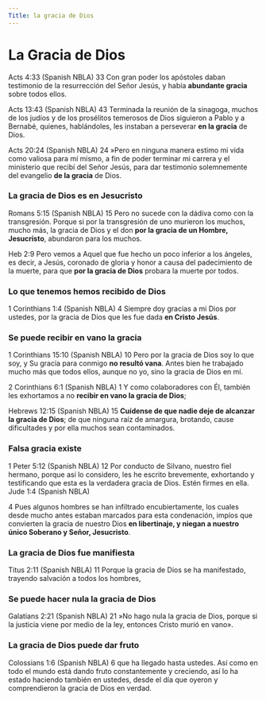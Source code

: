 ```yaml
---
Title: la gracia de Dios
---
```

# La Gracia de Dios

Acts 4:33   (Spanish NBLA)
33  Con gran poder los apóstoles daban testimonio de la resurrección del Señor Jesús, y había **abundante gracia** sobre todos ellos.

Acts 13:43   (Spanish NBLA)
43  Terminada la reunión de la sinagoga, muchos de los judíos y de los prosélitos temerosos de Dios siguieron a Pablo y a Bernabé, quienes, hablándoles, les instaban a perseverar **en la gracia** de Dios.

Acts 20:24   (Spanish NBLA)
24  »Pero en ninguna manera estimo mi vida como valiosa para mí mismo, a fin de poder terminar mi carrera y el ministerio que recibí del Señor Jesús, para dar testimonio solemnemente del evangelio **de la gracia** de Dios.

### La gracia de Dios es en Jesucristo
Romans 5:15   (Spanish NBLA)
15  Pero no sucede con la dádiva como con la transgresión. Porque si por la transgresión de uno murieron los muchos, mucho más, la gracia de Dios y el don **por la gracia de un Hombre, Jesucristo**, abundaron para los muchos.

Heb 2:9  Pero vemos a Aquel que fue hecho un poco inferior a los ángeles, es decir, a Jesús, coronado de gloria y honor a causa del padecimiento de la muerte, para que **por la gracia de Dios** probara la muerte por todos.

### Lo que tenemos hemos recibido de Dios
1 Corinthians 1:4   (Spanish NBLA)
4  Siempre doy gracias a mi Dios por ustedes, por la gracia de Dios que les fue dada **en Cristo Jesús**.


### Se puede recibir en vano la gracia
1 Corinthians 15:10   (Spanish NBLA)
10  Pero por la gracia de Dios soy lo que soy, y Su gracia para conmigo **no resultó vana**. Antes bien he trabajado mucho más que todos ellos, aunque no yo, sino la gracia de Dios en mí.

2 Corinthians 6:1   (Spanish NBLA)
1  Y como colaboradores con Él, también les exhortamos a no **recibir en vano la gracia de Dios**;

Hebrews 12:15   (Spanish NBLA)
15  **Cuídense de que nadie deje de alcanzar la gracia de Dios**; de que ninguna raíz de amargura, brotando, cause dificultades y por ella muchos sean contaminados.

### Falsa gracia existe
1 Peter 5:12   (Spanish NBLA)
12  Por conducto de Silvano, nuestro fiel hermano, porque así lo considero, les he escrito brevemente, exhortando y testificando que esta es la verdadera gracia de Dios. Estén firmes en ella.
Jude 1:4   (Spanish NBLA)

4  Pues algunos hombres se han infiltrado encubiertamente, los cuales desde mucho antes estaban marcados para esta condenación, impíos que convierten la gracia de nuestro Dios **en libertinaje, y niegan a nuestro único Soberano y Señor, Jesucristo**.

### La gracia de Dios fue manifiesta
Titus 2:11   (Spanish NBLA)
11  Porque la gracia de Dios se ha manifestado, trayendo salvación a todos los hombres,

### Se puede hacer nula la gracia de Dios
Galatians 2:21   (Spanish NBLA)
21  »No hago nula la gracia de Dios, porque si la justicia viene por medio de la ley, entonces Cristo murió en vano».

### La gracia de Dios puede dar fruto
Colossians 1:6   (Spanish NBLA)
6  que ha llegado hasta ustedes. Así como en todo el mundo está dando fruto constantemente y creciendo, así lo ha estado haciendo también en ustedes, desde el día que oyeron y comprendieron la gracia de Dios en verdad.


